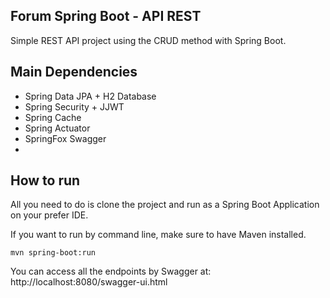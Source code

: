 ## Forum Spring Boot - API REST

Simple REST API project using the CRUD method with Spring Boot.

## Main Dependencies

* Spring Data JPA + H2 Database
* Spring Security + JJWT
* Spring Cache
* Spring Actuator
* SpringFox Swagger
* 

## How to run

All you need to do is clone the project and run as a Spring Boot Application on your prefer IDE.

If you want to run by command line, make sure to have Maven installed.

```
mvn spring-boot:run
```

You can access all the endpoints by Swagger at: http://localhost:8080/swagger-ui.html
